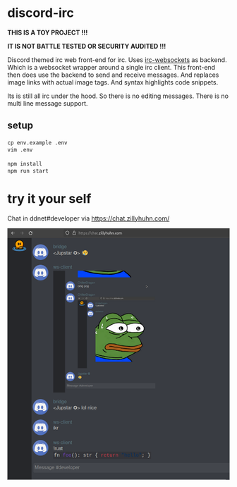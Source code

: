 # discord-irc

**THIS IS A TOY PROJECT !!!**

**IT IS NOT BATTLE TESTED OR SECURITY AUDITED !!!**

Discord themed irc web front-end for irc.
Uses [irc-websockets](https://github.com/ChillerDragon/irc-websockets) as backend.
Which is a websocket wrapper around a single irc client.
This front-end then does use the backend to send and receive messages.
And replaces image links with actual image tags. And syntax highlights code snippets.


Its is still all irc under the hood. So there is no editing messages.
There is no multi line message support.

## setup

```
cp env.example .env
vim .env

npm install
npm run start
```

# try it your self

Chat in ddnet#developer via https://chat.zillyhuhn.com/

![prev](other/preview.png)
